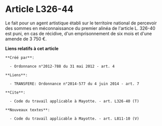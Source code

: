 # Article L326-44

Le fait pour un agent artistique établi sur le territoire national de percevoir des sommes en méconnaissance du premier
alinéa de l'article L. 326-40 est puni, en cas de récidive, d'un emprisonnement de six mois et d'une amende de 3 750 €.

**Liens relatifs à cet article**

	**Créé par**:

	  - Ordonnance n°2012-788 du 31 mai 2012 - art. 4

	**Liens**:

	  - TRANSFERE: Ordonnance n°2014-577 du 4 juin 2014 - art. 7

	**Cite**:

	  - Code du travail applicable à Mayotte. - art. L326-40 (T)

	**Nouveaux textes**:

	  - Code du travail applicable à Mayotte. - art. L811-10 (V)
